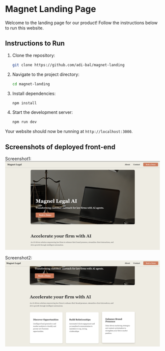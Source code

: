 # Magnet Landing Page

Welcome to the landing page for our product! Follow the instructions below to run this website.

## Instructions to Run

1. Clone the repository:
    ```sh
    git clone https://github.com/adi-bal/magnet-landing
    ```
2. Navigate to the project directory:
    ```sh
    cd magnet-landing
    ```
3. Install dependencies:
    ```sh
    npm install
    ```
4. Start the development server:
    ```sh
    npm run dev
    ```

Your website should now be running at `http://localhost:3000`.

## Screenshots of deployed front-end
Screenshot1:
![alt text](src/assets/webpagesc.png)

Screenshot2:
![alt text](src/assets/webpagesc2.png)
